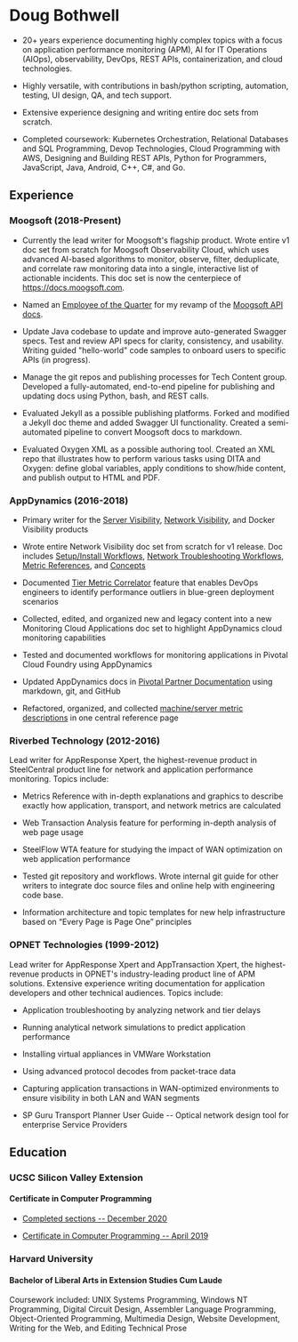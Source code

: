 # Doug Bothwell

* 20+ years experience documenting highly complex topics with a focus on application performance monitoring (APM), AI for IT Operations (AIOps), observability, DevOps, REST APIs, containerization, and cloud technologies. 

* Highly versatile, with contributions in bash/python scripting, automation, testing, UI design, QA, and tech support. 
 
* Extensive experience designing and writing entire doc sets from scratch. 
 
* Completed coursework: Kubernetes Orchestration, Relational Databases and SQL Programming, Devop Technologies, Cloud Programming with AWS, Designing and Building REST APIs, Python for Programmers, JavaScript, Java, Android, C++, C#, and Go. 

## Experience 

### Moogsoft (2018-Present)

* Currently the lead writer for Moogsoft's flagship product.  Wrote entire v1 doc set from scratch for Moogsoft Observability Cloud, which uses advanced AI-based algorithms to monitor, observe, filter, deduplicate, and correlate raw monitoring data into a single, interactive list of actionable incidents. This doc set is now the centerpiece of https://docs.moogsoft.com.

* Named an [Employee of the Quarter](https://www.linkedin.com/feed/update/urn:li:activity:6800049491429990400/?commentUrn=urn%3Ali%3Acomment%3A(activity%3A6800049491429990400%2C6801192805843791872)) for my revamp of the [Moogsoft API docs](https://api.docs.moogsoft.com/reference/overview). 

* Update Java codebase to update and improve auto-generated Swagger specs. Test and review API specs for clarity, consistency, and usability.  Writing guided "hello-world" code samples to onboard users to specific APIs (in progress). 

* Manage the git repos and publishing processes for Tech Content group. Developed a fully-automated, end-to-end pipeline for publishing and updating docs using Python, bash, and REST calls. 

* Evaluated Jekyll as a possible publishing platforms. Forked and modified a Jekyll doc theme and added Swagger UI functionality. Created a semi-automated pipeline to convert Moogsoft docs to markdown. 

* Evaluated Oxygen XML as a possible authoring tool. Created an XML repo that illustrates how to perform various tasks using DITA and Oxygen: define global variables, apply conditions to show/hide content, and publish output to HTML and PDF.  

### AppDynamics (2016-2018)

* Primary writer for the [Server Visibility](https://docs.appdynamics.com/display/PRO44/Server+Visibility), [Network Visibility](https://docs.appdynamics.com/display/PRO44/Network+Visibility), and Docker Visibility products 

* Wrote entire Network Visibility doc set from scratch for v1 release. Doc includes [Setup/Install Workflows](https://docs.appdynamics.com/display/PRO44/Set+Up+Network+Visibility), [Network Troubleshooting Workflows](https://docs.appdynamics.com/display/PRO44/Network+Visibility+Workflows+and+Example+Use+Cases), [Metric References](https://docs.appdynamics.com/display/PRO44/Network+Visibility+Metrics), and [Concepts](https://docs.appdynamics.com/display/PRO44/Network+Visibility+Concepts)
 

* Documented [Tier Metric Correlator](https://docs.appdynamics.com/display/PRO44/Tier+Metric+Correlator) feature that enables DevOps engineers to identify performance outliers in blue-green deployment scenarios

* Collected, edited, and organized new and legacy content into a new Monitoring Cloud Applications doc set to highlight AppDynamics cloud monitoring capabilities

* Tested and documented workflows for monitoring applications in Pivotal Cloud Foundry using AppDynamics

* Updated AppDynamics docs in [Pivotal Partner Documentation](https://docs.pivotal.io/partners/appdynamics/index.html) using markdown, git, and GitHub

* Refactored, organized, and collected [machine/server metric descriptions](https://docs.appdynamics.com/display/PRO44/Hardware+Resources+Metrics) in one central reference page


### Riverbed Technology (2012-2016)

Lead writer for AppResponse Xpert, the highest-revenue product in SteelCentral product line for network and application performance monitoring. Topics include:

* Metrics Reference with in-depth explanations and graphics to describe exactly how application, transport, and network metrics are calculated

* Web Transaction Analysis feature for performing in-depth analysis of web page usage

* SteelFlow WTA feature for studying the impact of WAN optimization on web application performance

* Tested git repository and workflows. Wrote internal git guide for other writers to integrate doc source files and online help with engineering code base.

* Information architecture and topic templates for new help infrastructure based on “Every Page is Page One” principles

### OPNET Technologies (1999-2012)

Lead writer for AppResponse Xpert and AppTransaction Xpert, the highest-revenue products in OPNET's industry-leading product line of APM solutions. Extensive experience writing documentation for application developers and other technical audiences. Topics include:

* Application troubleshooting by analyzing network and tier delays

* Running analytical network simulations to predict application performance

* Installing virtual appliances in VMWare Workstation

* Using advanced protocol decodes from packet-trace data

* Capturing application transactions in WAN-optimized environments to ensure visibility in both LAN and WAN segments

* SP Guru Transport Planner User Guide -- Optical network design tool for enterprise Service Providers

## Education

### UCSC Silicon Valley Extension

#### Certificate in Computer Programming


* [Completed sections -- December 2020](../pdf/doug-bothwell-ucsc-transcript-dec-2020.png)

* [Certificate in Computer Programming -- April 2019](../pdf/doug-bothwell-ucsc-transcript-dec-2020.png)


### Harvard University

#### Bachelor of Liberal Arts in Extension Studies Cum Laude

Coursework included: UNIX Systems Programming, Windows NT
Programming, Digital Circuit Design, Assembler Language Programming,
Object-Oriented Programming, Multimedia Design, Website Development,
Writing for the Web, and Editing Technical Prose



